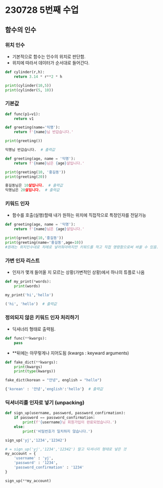 # 230728 5번째 수업
## 함수의 인수
### 위치 인수
- 기본적으로 함수는 인수의 위치로 판단함.
- 위치에 따라서 데이터가 순서대로 들어간다.

```python
def cylinder(r,h):
    return 3.14 * r**2 * h

print(cylinder(10,5))
print(cylinder(5, 10))
```

### 기본값
```python
def func(p1=v1):
    return v1
```

```python
def greeting(name='익명'):
    return f'{name}님 반갑습니다.'

print(greeting())

익명님 반갑습니다.  # 출력값
```
```python
def greeting(age, name = '익명'):
    return f'{name}님은 {age}살입니다.'

print(greeting(10, '홍길동'))
print(greeting(20))

홍길동님은 10살입니다.  # 출력값
익명님은 20살입니다.  # 출력값
```
### 키워드 인자
- 함수를 호출(실행)할때 내가 원하는 위치에 직접작으로 특정인자를 전달가능

```python
def greeting(age, name = '익명'):
    return f'{name}님은 {age}살입니다.'

print(greeting(10,'홍길동'))
print(greeting(name='홍길동',age=10)) 
#원래는 위치인수대로 차례로 넣어줘야하지만 키워드를 적고 직접 명령함으로써 바꿀 수 있음.
```
### 가변 인자 리스트
- 인자가 몇개 들어올 지 모르는 상황(가변적인 상황)에서 하나의 튜플로 나옴

```python
def my_print(*words):
    print(words)  

my_print('hi','hello')

('hi', 'hello')  # 출력값
```

### 정의되지 않은 키워드 인자 처리하기
- 딕셔너리 형태로 출력됨.
```python
def func(**kwargs):
    pass
```

- **뒤에는 아무렇게나 지어도됨 (kwargs : keyward arguments)
```python
def fake_dict(**kwargs):   
    print(kwargs)
    print(type(kwargs))

fake_dict(korean = "안녕", english = "hello")

{'korean' : '안녕','english':'hello'}  # 출력값
```

### 딕셔너리를 인자로 넣기 (unpacking)
```python
def sign_up(username, password, password_confirmation):
    if password == password_confirmation:
        print(f'{username}님 회원가입이 완료되었습니다.')
    else:
        print('비밀번호가 일치하지 않습니다.')

sign_up('yj','1234','12342') 
```

```python
# = sign_up('yj','1234','12342') 말고 딕셔너리 형태로 넣은 것
my_account = {
    'username' : 'yj',
    'password' : '1234',
    'password_confirmation' : '1234'   
}

sign_up(**my_account)
```
